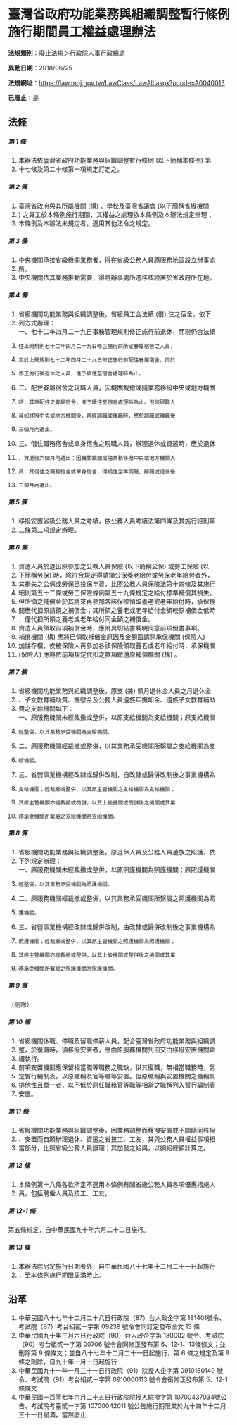 # 臺灣省政府功能業務與組織調整暫行條例施行期間員工權益處理辦法

**法規類別**：廢止法規＞行政院人事行政總處

**異動日期**：2018/06/25  

**法規網址**：https://law.moj.gov.tw/LawClass/LawAll.aspx?pcode=A0040013

**已廢止**：是



## 法條
##### 第 1 條
1. 本辦法依臺灣省政府功能業務與組織調整暫行條例 (以下簡稱本條例) 第
1. 十七條及第二十條第一項規定訂定之。

##### 第 2 條
1. 臺灣省政府與其所屬機關 (構) 、學校及臺灣省議會 (以下簡稱省級機關
1. ) 之員工於本條例施行期間，其權益之處理依本條例及本辦法規定辦理；
1. 本條例及本辦法未規定者，適用其他法令之規定。

##### 第 3 條
1. 中央機關承接省級機關業務者，得在省級公務人員原服務地區設立辦事處
1. 所。
1. 中央機關依其業務推動需要，得將辦事處所遷移或設置於省政府所在地。

##### 第 4 條
1. 省級機關功能業務與組織調整後，省級員工合法續 (借) 住之宿舍，依下
1. 列方式辦理：  
一、七十二年四月二十九日事務管理規則修正施行前退休，而現仍合法續
1.     住上開規則七十二年四月二十九日修正施行前所定眷屬宿舍之人員，
1.     及於上開規則七十二年四月二十九日修正施行前配住眷屬宿舍，而於
1.     修正施行後退休之人員，准予續住至宿舍處理時為止。
1. 二、配住眷屬宿舍之現職人員，因機關裁撤或隨業務移撥中央或地方機關
1.     時，其原配住之眷屬宿舍，准予續住至宿舍處理時為止。但該現職人
1.     員如移撥中央或地方機關後，再經調職或離職時，應於調職或離職後
1.     三個月內遷出。
1. 三、借住職務宿舍或單身宿舍之現職人員，辦理退休或資遣時，應於退休
1.     、資遣後六個月內遷出；因機關裁撤或隨業務移撥中央或地方機關人
1.     員，其借住之職務宿舍或單身宿舍，得續住至再調職、離職或退休後
1.     三個月內遷出。

##### 第 5 條
1. 移撥安置省級公務人員之考績，依公務人員考績法第四條及其施行細則第
1. 二條第二項規定辦理。

##### 第 6 條
1. 資遣人員於退出原參加之公教人員保險 (以下簡稱公保) 或勞工保險 (以
1. 下簡稱勞保) 時，除符合規定得請領公保養老給付或勞保老年給付者外，
1. 其損失之公保或勞保已投保年資，比照公教人員保險法第十四條及其施行
1. 細則第五十二條或勞工保險條例第五十九條規定之給付標準補償其損失。
1. 但所領之補償金於其將來再參加各該保險領取養老或老年給付時，承保機
1. 關應代扣原請領之補償金；其所領之養老或老年給付金額較原補償金低時
1. ，僅代扣所領之養老或老年給付同金額之補償金。
1. 資遣人員領取前項補償金時，應附具切結書載明同意前項但書事項。
1. 補償機關 (構) 應將已領取補償金原因及金額函請原承保機關 (保險人)
1. 加註存檔，俟被保險人再參加各該保險領取養老或老年給付時，承保機關
1.  (保險人) 應將依前項規定代扣之款項繳還原補償機關 (構) 。

##### 第 7 條
1. 省級機關功能業務與組織調整後，原支 (兼) 領月退休金人員之月退休金
1. 、子女教育補助費、撫慰金及公務人員遺族年撫卹金、遺族子女教育補助
1. 費之支給機關如下：  
一、原服務機關未經裁撤或整併，以原支給機關為支給機關；原支給機關
1.     經整併，以其業務承受機關為支給機關。
1. 二、原服務機關經裁撤或整併，以其業務承受機關所繫屬之支給機關為支
1.     給機關。
1. 三、省營事業機構經改隸或歸併改制，自改隸或歸併改制後之事業機構為
1.     支給機關；經裁撤或整併，以其原主管機關之支給機關為支給機關；
1.     其原主管機關亦經裁撤或簡併，以其上級機關或簡併後之機關或其業
1.     務承受機關所繫屬之支給機關為支給機關。

##### 第 8 條
1. 省級機關功能業務與組織調整後，原退休人員及公務人員遺族之照護，依
1. 下列規定辦理：  
一、原服務機關未經裁撤或整併，以原照護機關為照護機關；原照護機關
1.     經整併，以其業務承受機關為照護機關。
1. 二、原服務機關經裁撤或整併，以其業務承受機關所繫屬之照護機關為照
1.     護機關。
1. 三、省營事業機構經改隸或歸併改制，由改隸或歸併改制後之事業機構為
1.     照護機關；經裁撤或整併，以其原主管機關之照護機關為照護機關；
1.     其原主管機關亦經裁撤或整併，以其上級機關或整併後之機關或其業
1.     務承受機關所繫屬之照護機關為照護機關。

##### 第 9 條
（刪除）

##### 第 10 條
1. 省級機關休職、停職及留職停薪人員，配合臺灣省政府功能業務與組織調
1. 整，於復職時，須移撥安置者，應由原服務機關列冊交由移撥安置機關繼
1. 續執行。
1. 前項安置機關應保留相當職等職務之職缺，供其復職，無相當職務時，另
1. 定暫行編制表，以原職稱及官等職等安置。但原職稱與安置機關之職稱具
1. 排他性且單一者，以不低於原任職務官等職等相當之職稱列入暫行編制表
1. 安置。

##### 第 11 條
1. 省級機關功能業務與組織調整後，因業務調整而移撥安置或不願隨同移撥
1. 、安置而自願辦理退休、資遣之省技工、工友，其與公務人員權益事項相
1. 當部分，比照省級公務人員辦理；其加發之給與，以餉給總額計算之。

##### 第 12 條
1. 本條例第十八條各款所定不適用本條例有關省級公務人員各項優惠措施人
1. 員，包括聘僱人員及技工、工友。

##### 第 12-1 條
第五條規定，自中華民國九十年六月二十二日施行。

##### 第 13 條
1. 本辦法除另定施行日期者外，自中華民國八十七年十二月二十一日起施行
1. ，至本條例施行期限屆滿時止。

## 沿革
1. 中華民國八十七年十二月二十八日行政院（87）台人政企字第 181401號令、考試院（87）考台組貳一字第 09238  號令會同訂定發布全文 13 條
1. 中華民國九十年三月六日行政院（90）台人政企字第 180002 號令、考試院（90）考台組貳一字第 00706  號令會同修正發布第 6、12-1、13條條文；並刪除第 9  條條文；並自八十七年十二月二十一日起施行，第 6  條之規定及第 9  條之刪除，自九十年一月一日起施行
1. 中華民國九十一年一月三十一日行政院（91）院授人企字第 0910180149 號令、考試院（91）考台組貳一字第 0910000113 號令會銜修正發布第 5、12-1  條條文
1. 中華民國一百零七年六月二十五日行政院院授人綜揆字第 10700437034號公告、考試院考臺貳一字第 10700042011  號公告施行期限業於九十四年十二月三十一日屆滿，當然廢止
